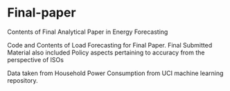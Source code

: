 # Final-paper
Contents of Final Analytical Paper in Energy Forecasting

Code and Contents of Load Forecasting for Final Paper.
Final Submitted Material also included Policy aspects pertaining to accuracy from the perspective of ISOs


Data taken from Household Power Consumption from UCI machine learning repository.
